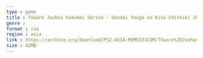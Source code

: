 ```yaml
---
type : game
title : TVware Jouhou Kakumei Series - Gendai Yougo no Kiso Chishiki 2001 (Japan)
genre : 
format : iso
region : asia
link : https://archive.org/download/PS2-ASIA-ROMS321COM/TVware%20Jouhou%20Kakumei%20Series%20-%20Gendai%20Yougo%20no%20Kiso%20Chishiki%202001%20%28Japan%29.7z
size : 42MB
---
```

